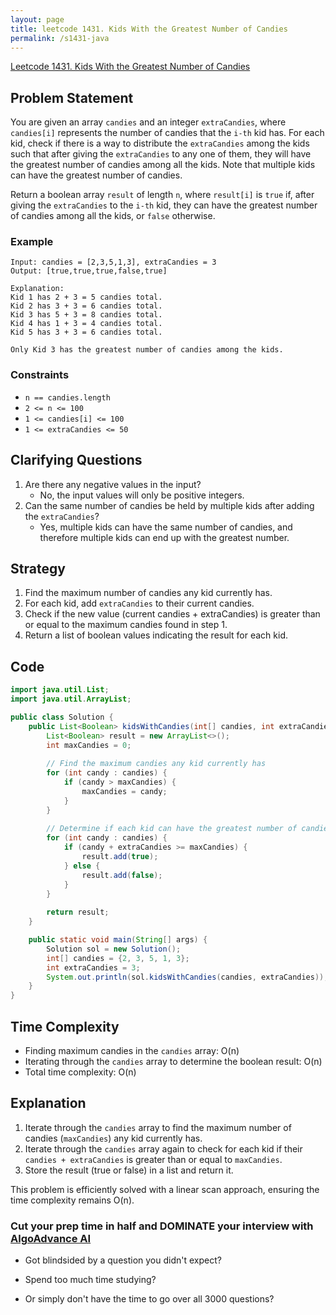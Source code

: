 ```yaml
---
layout: page
title: leetcode 1431. Kids With the Greatest Number of Candies
permalink: /s1431-java
---
```

[Leetcode 1431. Kids With the Greatest Number of Candies](https://algoadvance.github.io/algoadvance/l1431)
## Problem Statement

You are given an array `candies` and an integer `extraCandies`, where `candies[i]` represents the number of candies that the `i-th` kid has. For each kid, check if there is a way to distribute the `extraCandies` among the kids such that after giving the `extraCandies` to any one of them, they will have the greatest number of candies among all the kids. Note that multiple kids can have the greatest number of candies.

Return a boolean array `result` of length `n`, where `result[i]` is `true` if, after giving the `extraCandies` to the `i-th` kid, they can have the greatest number of candies among all the kids, or `false` otherwise.

### Example
```
Input: candies = [2,3,5,1,3], extraCandies = 3
Output: [true,true,true,false,true]

Explanation:
Kid 1 has 2 + 3 = 5 candies total.
Kid 2 has 3 + 3 = 6 candies total.
Kid 3 has 5 + 3 = 8 candies total.
Kid 4 has 1 + 3 = 4 candies total.
Kid 5 has 3 + 3 = 6 candies total.

Only Kid 3 has the greatest number of candies among the kids.
```

### Constraints
- `n == candies.length`
- `2 <= n <= 100`
- `1 <= candies[i] <= 100`
- `1 <= extraCandies <= 50`

## Clarifying Questions
1. Are there any negative values in the input? 
   - No, the input values will only be positive integers.
2. Can the same number of candies be held by multiple kids after adding the `extraCandies`?
   - Yes, multiple kids can have the same number of candies, and therefore multiple kids can end up with the greatest number.

## Strategy
1. Find the maximum number of candies any kid currently has.
2. For each kid, add `extraCandies` to their current candies.
3. Check if the new value (current candies + extraCandies) is greater than or equal to the maximum candies found in step 1.
4. Return a list of boolean values indicating the result for each kid.

## Code

```java
import java.util.List;
import java.util.ArrayList;

public class Solution {
    public List<Boolean> kidsWithCandies(int[] candies, int extraCandies) {
        List<Boolean> result = new ArrayList<>();
        int maxCandies = 0;
        
        // Find the maximum candies any kid currently has
        for (int candy : candies) {
            if (candy > maxCandies) {
                maxCandies = candy;
            }
        }
        
        // Determine if each kid can have the greatest number of candies
        for (int candy : candies) {
            if (candy + extraCandies >= maxCandies) {
                result.add(true);
            } else {
                result.add(false);
            }
        }
        
        return result;
    }

    public static void main(String[] args) {
        Solution sol = new Solution();
        int[] candies = {2, 3, 5, 1, 3};
        int extraCandies = 3;
        System.out.println(sol.kidsWithCandies(candies, extraCandies));
    }
}
```

## Time Complexity
- Finding maximum candies in the `candies` array: O(n)
- Iterating through the `candies` array to determine the boolean result: O(n)
- Total time complexity: O(n)

## Explanation
1. Iterate through the `candies` array to find the maximum number of candies (`maxCandies`) any kid currently has.
2. Iterate through the `candies` array again to check for each kid if their `candies + extraCandies` is greater than or equal to `maxCandies`.
3. Store the result (true or false) in a list and return it.

This problem is efficiently solved with a linear scan approach, ensuring the time complexity remains O(n).


### Cut your prep time in half and DOMINATE your interview with [AlgoAdvance AI](https://algoAdvance.com)

- Got blindsided by a question you didn't expect?

- Spend too much time studying?

- Or simply don't have the time to go over all 3000 questions?

